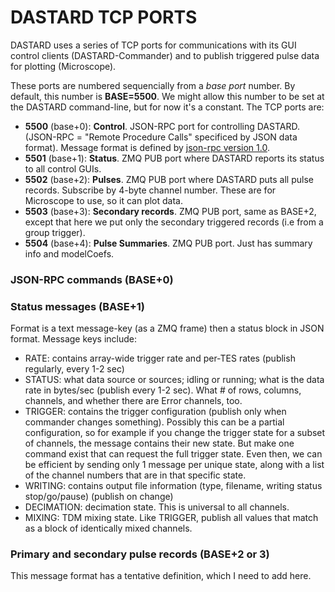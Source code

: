 # DASTARD TCP PORTS

DASTARD uses a series of TCP ports for communications with its GUI control
clients (DASTARD-Commander) and to publish triggered pulse data for plotting
(Microscope).

These ports are numbered sequencially from a *base port* number. By default,
this number is **BASE=5500**. We might allow this number to be set at the
DASTARD command-line, but for now it's a constant.  The TCP ports are:

* **5500** (base+0): **Control**. JSON-RPC port for controlling DASTARD.  (JSON-RPC = "Remote Procedure Calls" specificed by JSON data format). Message format is defined by [json-rpc version 1.0](http://www.jsonrpc.org/specification_v1).
* **5501** (base+1): **Status**. ZMQ PUB port where DASTARD reports its status to all control GUIs.
* **5502** (base+2): **Pulses**. ZMQ PUB port where DASTARD puts all pulse records. Subscribe by 4-byte channel number. These are for Microscope to use, so it can plot data.
* **5503** (base+3): **Secondary records**. ZMQ PUB port, same as BASE+2, except that here we put only the secondary triggered records (i.e from a group trigger).
* **5504** (base+4): **Pulse Summaries**. ZMQ PUB port. Just has summary info and modelCoefs.

### JSON-RPC commands (BASE+0)

### Status messages (BASE+1)
Format is a text message-key (as a ZMQ frame) then a status block in JSON format. Message keys include:

* RATE: contains array-wide trigger rate and per-TES rates (publish regularly, every 1-2 sec)
* STATUS: what data source or sources; idling or running; what is the data rate in bytes/sec (publish every 1-2 sec). What # of rows, columns, channels, and whether there are Error channels, too.
* TRIGGER: contains the trigger configuration (publish only when commander changes something). Possibly this can be a partial configuration, so for example if you change the trigger state for a subset of channels, the message contains their new state. But make one command exist that can request the full trigger state. Even then, we can be efficient by sending only 1 message per unique state, along with a list of the channel numbers that are in that specific state.
* WRITING: contains output file information (type, filename, writing status stop/go/pause) (publish on change)
* DECIMATION: decimation state. This is universal to all channels.
* MIXING: TDM mixing state. Like TRIGGER, publish all values that match as a block of identically mixed channels.

### Primary and secondary pulse records (BASE+2 or 3)

This message format has a tentative definition, which I need to add here.
